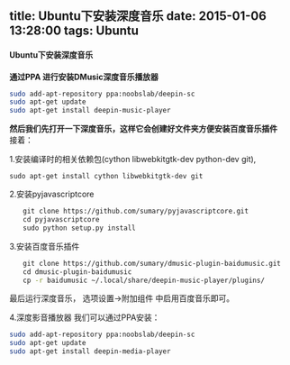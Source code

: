title: Ubuntu下安装深度音乐
date: 2015-01-06 13:28:00
tags: Ubuntu
---
#### Ubuntu下安装深度音乐

**通过PPA 进行安装DMusic深度音乐播放器**
```bash
sudo add-apt-repository ppa:noobslab/deepin-sc
sudo apt-get update
sudo apt-get install deepin-music-player
```
**然后我们先打开一下深度音乐，这样它会创建好文件夹方便安装百度音乐插件**  
接着：  

1.安装编译时的相关依赖包(cython libwebkitgtk-dev python-dev git),  

    sudo apt-get install cython libwebkitgtk-dev git
    
2.安装pyjavascriptcore
```bash
　　git clone https://github.com/sumary/pyjavascriptcore.git
　　cd pyjavascriptcore
　　sudo python setup.py install
```
3.安装百度音乐插件
```bash
　　git clone https://github.com/sumary/dmusic-plugin-baidumusic.git
　　cd dmusic-plugin-baidumusic
　　cp -r baidumusic ~/.local/share/deepin-music-player/plugins/
```
最后运行深度音乐， 选项设置->附加组件 中启用百度音乐即可。

4.深度影音播放器
我们可以通过PPA安装：
```bash
sudo add-apt-repository ppa:noobslab/deepin-sc
sudo apt-get update
sudo apt-get install deepin-media-player
```